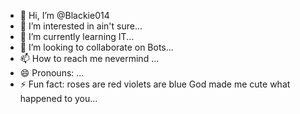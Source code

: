 - 👋 Hi, I’m @Blackie014
- 👀 I’m interested in ain't sure...
- 🌱 I’m currently learning IT...
- 💞️ I’m looking to collaborate on Bots...
- 📫 How to reach me nevermind ...
- 😄 Pronouns: ...
- ⚡ Fun fact: roses are red violets are blue God made me cute what happened to you...

<!---
Blackie014/Blackie014 is a ✨ special ✨ repository because its `README.md` (this file) appears on your GitHub profile.
You can click the Preview link to take a look at your changes.
--->
